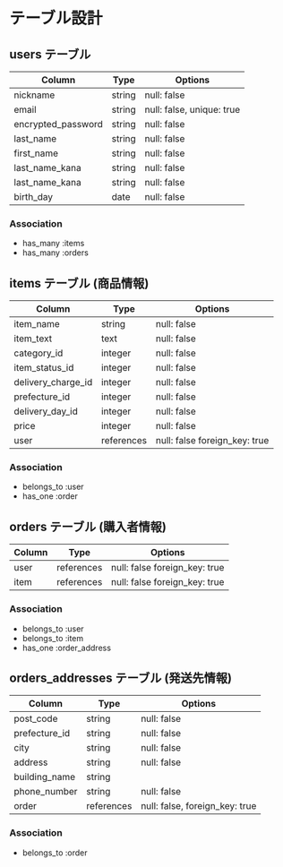 # テーブル設計

## users テーブル

| Column             | Type   | Options                   |
| ------------------ | ------ | -----------------------   |
| nickname           | string | null: false               |
| email              | string | null: false, unique: true |
| encrypted_password | string | null: false               |
| last_name          | string | null: false               |
| first_name         | string | null: false               |
| last_name_kana     | string | null: false               |
| last_name_kana     | string | null: false               |
| birth_day          | date   | null: false               |

### Association

- has_many :items
- has_many :orders

## items テーブル (商品情報)

| Column                 | Type       | Options                       |
| ----------------       | ------     | -----------------             |
| item_name              | string     | null: false                   |
| item_text              | text       | null: false                   |
| category_id            | integer    | null: false                   |
| item_status_id         | integer    | null: false                   |
| delivery_charge_id     | integer    | null: false                   |
| prefecture_id          | integer    | null: false                   |
| delivery_day_id        | integer    | null: false                   |
| price                  | integer    | null: false                   |
| user                   | references | null: false foreign_key: true |


### Association

- belongs_to :user
- has_one :order

## orders テーブル (購入者情報)

| Column         | Type       | Options                           |
| ----------     | ------     | --------------------------------- |
| user           | references | null: false foreign_key: true     |
| item           | references | null: false foreign_key: true     |


### Association

- belongs_to :user
- belongs_to :item
- has_one :order_address


## orders_addresses テーブル (発送先情報)

| Column          | Type       | Options                        |
| ------------    | ---------- | ------------------------------ |
| post_code       | string     | null: false                    |
| prefecture_id   | string     | null: false                    |
| city            | string     | null: false                    |
| address         | string     | null: false                    |
| building_name   | string     | 　　　　　　                     |
| phone_number    | string     | null: false                    |
| order           | references | null: false, foreign_key: true |

### Association

- belongs_to :order

